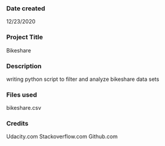 ### Date created
12/23/2020
### Project Title
Bikeshare
### Description
writing python script to filter and analyze bikeshare data sets
### Files used
bikeshare.csv
### Credits
Udacity.com
Stackoverflow.com
Github.com

